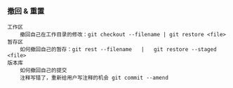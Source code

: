  



### 撤回 & 重置
    工作区
        撤回自己在工作目录的修改：git checkout --filename | git restore <file>
    暂存区
        如何撤回自己的暂存：git rest --filename   |   git restore --staged <file>
    版本库
        如何撤回自己的提交
        注释写错了，重新给用户写注释的机会 git commit --amend






